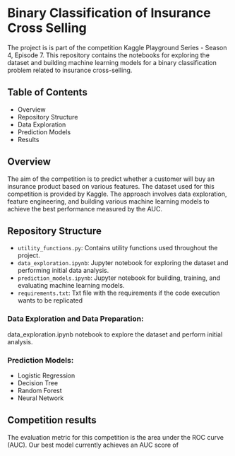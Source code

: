 # Binary Classification of Insurance Cross Selling

The project is is part of the competition Kaggle Playground Series - Season 4, Episode 7. This repository contains the notebooks for exploring the dataset and building machine learning models for a binary classification problem related to insurance cross-selling. 

## Table of Contents
 - Overview
 - Repository Structure
 - Data Exploration
 - Prediction Models
 - Results

## Overview
The aim of the competition is to predict whether a customer will buy an insurance product based on various features. The dataset used for this competition is provided by Kaggle. The approach involves data exploration, feature engineering, and building various machine learning models to achieve the best performance measured by the AUC.

## Repository Structure

 - `utility_functions.py`: Contains utility functions used throughout the project.
 - `data_exploration.ipynb`: Jupyter notebook for exploring the dataset and performing initial data analysis.
 - `prediction_models.ipynb`: Jupyter notebook for building, training, and evaluating machine learning models.
 - `requirements.txt`: Txt file with the requirements if the code execution wants to be replicated

### Data Exploration and Data Preparation:
data_exploration.ipynb notebook to explore the dataset and perform initial analysis.

### Prediction Models:
- Logistic Regression
- Decision Tree
- Random Forest
- Neural Network

## Competition results
The evaluation metric for this competition is the area under the ROC curve (AUC). Our best model currently achieves an AUC score of 
